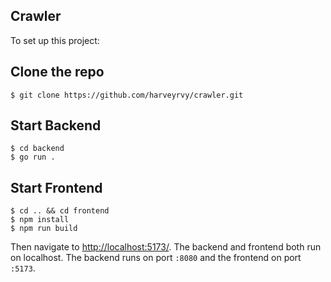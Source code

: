 ## Crawler

To set up this project:

## Clone the repo

```
$ git clone https://github.com/harveyrvy/crawler.git
```

## Start Backend

```
$ cd backend
$ go run .

```

## Start Frontend

```
$ cd .. && cd frontend
$ npm install
$ npm run build

```

Then navigate to [http://localhost:5173/](http://localhost:5173/). The backend and frontend both run on localhost. The backend runs on port `:8080` and the frontend on port `:5173`.
